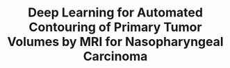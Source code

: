 ---
title: "Deep Learning for Automated Contouring of Primary Tumor Volumes by MRI for Nasopharyngeal Carcinoma"
authors: "Li Lin&#42;, Qi Dou&#42;, Yue-Ming Jin, Guan-Qun Zhou, ..., **Hao Chen**, Ying Sun"
pub_date: "2019-03-26" #Date of publication. Change from Biorxiv date to Journal date once accepted
doi: "10.1148/radiol.2019182012"
image: "/static/img/pub/2019_rad.png" 
journal: 
  - name: "Radiology" 
    url: "https://pubs.rsna.org/doi/10.1148/radiol.2019182012"
links:
  - name: "Editorial Comment: Will AI Improve Tumor Delineation Accuracy for Radiation Therapy?"
    url: "https://pubmed.ncbi.nlm.nih.gov/30917296/"
---
